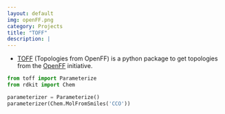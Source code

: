 ```yaml
---
layout: default
img: openFF.png
category: Projects
title: "TOFF"
description: |
---
```


* [TOFF](https://toff.readthedocs.io/en/latest/) (Topologies from OpenFF) is a python package to get topologies from the [OpenFF](https://openforcefield.org/) initiative.

```python
from toff import Parameterize
from rdkit import Chem

parameterizer = Parameterize()
parameterizer(Chem.MolFromSmiles('CCO'))
```
